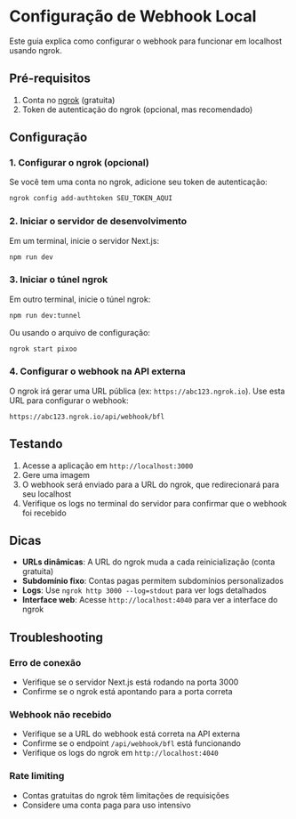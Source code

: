 # Configuração de Webhook Local

Este guia explica como configurar o webhook para funcionar em localhost usando ngrok.

## Pré-requisitos

1. Conta no [ngrok](https://ngrok.com/) (gratuita)
2. Token de autenticação do ngrok (opcional, mas recomendado)

## Configuração

### 1. Configurar o ngrok (opcional)

Se você tem uma conta no ngrok, adicione seu token de autenticação:

```bash
ngrok config add-authtoken SEU_TOKEN_AQUI
```

### 2. Iniciar o servidor de desenvolvimento

Em um terminal, inicie o servidor Next.js:

```bash
npm run dev
```

### 3. Iniciar o túnel ngrok

Em outro terminal, inicie o túnel ngrok:

```bash
npm run dev:tunnel
```

Ou usando o arquivo de configuração:

```bash
ngrok start pixoo
```

### 4. Configurar o webhook na API externa

O ngrok irá gerar uma URL pública (ex: `https://abc123.ngrok.io`). Use esta URL para configurar o webhook:

```
https://abc123.ngrok.io/api/webhook/bfl
```

## Testando

1. Acesse a aplicação em `http://localhost:3000`
2. Gere uma imagem
3. O webhook será enviado para a URL do ngrok, que redirecionará para seu localhost
4. Verifique os logs no terminal do servidor para confirmar que o webhook foi recebido

## Dicas

- **URLs dinâmicas**: A URL do ngrok muda a cada reinicialização (conta gratuita)
- **Subdomínio fixo**: Contas pagas permitem subdomínios personalizados
- **Logs**: Use `ngrok http 3000 --log=stdout` para ver logs detalhados
- **Interface web**: Acesse `http://localhost:4040` para ver a interface do ngrok

## Troubleshooting

### Erro de conexão
- Verifique se o servidor Next.js está rodando na porta 3000
- Confirme se o ngrok está apontando para a porta correta

### Webhook não recebido
- Verifique se a URL do webhook está correta na API externa
- Confirme se o endpoint `/api/webhook/bfl` está funcionando
- Verifique os logs do ngrok em `http://localhost:4040`

### Rate limiting
- Contas gratuitas do ngrok têm limitações de requisições
- Considere uma conta paga para uso intensivo